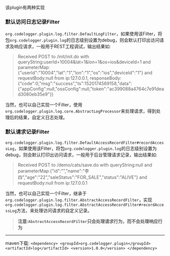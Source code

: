 该plugin有两种实现

### 默认访问日志记录Filter
`org.codelogger.plugin.log.filter.DefaultLogFilter`，如果使用该Filter，将包`org.codelogger.plugin.log`的日志级别设置为debug，则会默认打印出访问请求及响应请求，一般用于REST工程调试，输出结果如:

> Received POST to /init/init.do with queryString:userId=10004&lat=1&lon=1&os=ios&deviceId=1 and parameterMap:{"userId":"10004","lat":"1","lon":"1","os":"ios","deviceId":"1"} and requestBody:null from ip:127.0.0.1, responseBody:{"code":0,"msg":"success","ts":1520174569158,"data":{"appConfig":null,"ossConfig":null,"token":"ac399088a4764c7e91dead3080eb35e9"}}

当然，也可以自己实现一个Filter，使用`org.codelogger.plugin.log.core.AbstractLogProcessor`来处理请求，得到处理后的结果，自定义日志处理。

### 默认请求记录Filter
`org.codelogger.plugin.log.filter.DefaultAccessRecordFilter#recordAccessLog`，如果使用该Filter，将包`org.codelogger.plugin.log`的日志级别设置为debug，则会默认打印出访问请求，一般用于后台管理请求记录，输出结果如:

> Received POST to /demo/cats/save.do with queryString:null and parameterMap:{"id":"","name":"李四","age":"22","saleStatus":"FOR_SALE","status":"ALIVE"} and requestBody:null from ip:127.0.0.1 

当然，也可以自己实现一个Filter，继承于`org.codelogger.plugin.log.filter.AbstractAccessRecordFilter`，实现`org.codelogger.plugin.log.filter.AbstractAccessRecordFilter#recordAccessLog`方法，来处理访问请求的自定义记录。

> **注意:`AbstractAccessRecordFilter`只会处理请求行为，而不会处理响应行为**

---
maven下载:
`<dependency>
    <groupId>org.codelogger.plugin</groupId>
    <artifactId>log</artifactId>
    <version>1.0.0</version>
</dependency>
`
